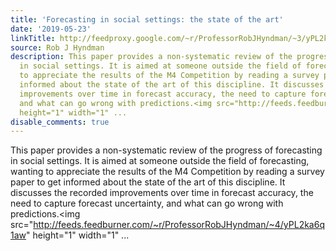 ```yaml
---
title: 'Forecasting in social settings: the state of the art'
date: '2019-05-23'
linkTitle: http://feedproxy.google.com/~r/ProfessorRobJHyndman/~3/yPL2ka6q1aw/
source: Rob J Hyndman
description: This paper provides a non-systematic review of the progress of forecasting
  in social settings. It is aimed at someone outside the field of forecasting, wanting
  to appreciate the results of the M4 Competition by reading a survey paper to get
  informed about the state of the art of this discipline. It discusses the recorded
  improvements over time in forecast accuracy, the need to capture forecast uncertainty,
  and what can go wrong with predictions.<img src="http://feeds.feedburner.com/~r/ProfessorRobJHyndman/~4/yPL2ka6q1aw"
  height="1" width="1" ...
disable_comments: true
---
```

This paper provides a non-systematic review of the progress of forecasting in social settings. It is aimed at someone outside the field of forecasting, wanting to appreciate the results of the M4 Competition by reading a survey paper to get informed about the state of the art of this discipline. It discusses the recorded improvements over time in forecast accuracy, the need to capture forecast uncertainty, and what can go wrong with predictions.<img src="http://feeds.feedburner.com/~r/ProfessorRobJHyndman/~4/yPL2ka6q1aw" height="1" width="1" ...